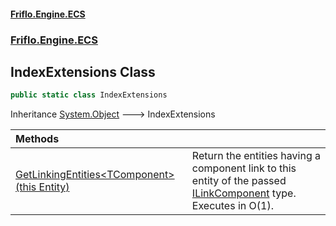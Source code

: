 #### [Friflo.Engine.ECS](index.md 'index')
### [Friflo.Engine.ECS](Friflo.Engine.ECS.md 'Friflo.Engine.ECS')

## IndexExtensions Class

```csharp
public static class IndexExtensions
```

Inheritance [System.Object](https://docs.microsoft.com/en-us/dotnet/api/System.Object 'System.Object') &#129106; IndexExtensions

| Methods | |
| :--- | :--- |
| [GetLinkingEntities&lt;TComponent&gt;(this Entity)](IndexExtensions.GetLinkingEntities_TComponent_(thisEntity).md 'Friflo.Engine.ECS.IndexExtensions.GetLinkingEntities<TComponent>(this Friflo.Engine.ECS.Entity)') | Return the entities having a component link to this entity of the passed [ILinkComponent](ILinkComponent.md 'Friflo.Engine.ECS.ILinkComponent') type.<br/> Executes in O(1). |
